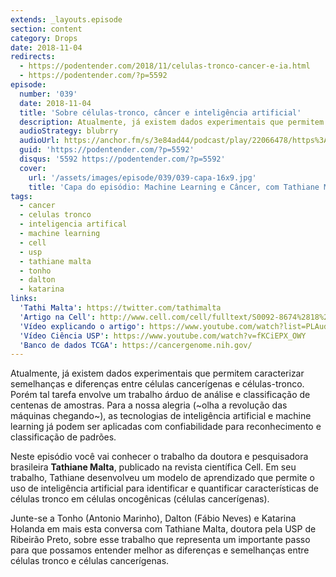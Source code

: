 ```yaml
---
extends: _layouts.episode
section: content
category: Drops
date: 2018-11-04
redirects:
  - https://podentender.com/2018/11/celulas-tronco-cancer-e-ia.html
  - https://podentender.com/?p=5592
episode:
  number: '039'
  date: 2018-11-04
  title: 'Sobre células-tronco, câncer e inteligência artificial'
  description: Atualmente, já existem dados experimentais que permitem caracterizar semelhanças e diferenças entre células cancerígenas e células-tronco. Porém tal tarefa envolve um trabalho árduo de análise e classificação de centenas de amostras. Tathiane desenvolveu um modelo de aprendizado que permite o uso de inteligência artificial para identificar e quantificar características de células tronco em células cancerígenas.
  audioStrategy: blubrry
  audioUrl: https://anchor.fm/s/3e84ad44/podcast/play/22066478/https%3A%2F%2Fd3ctxlq1ktw2nl.cloudfront.net%2Fstaging%2F2020-10-3%2F125107048-44100-2-99a63b9e4e06dda2.mp3
  guid: 'https://podentender.com/?p=5592'
  disqus: '5592 https://podentender.com/?p=5592'
  cover:
    url: '/assets/images/episode/039/039-capa-16x9.jpg'
    title: 'Capa do episódio: Machine Learning e Câncer, com Tathiane Malta'
tags:
  - cancer
  - celulas tronco
  - inteligencia artifical
  - machine learning
  - cell
  - usp
  - tathiane malta
  - tonho
  - dalton
  - katarina
links:
  'Tathi Malta': https://twitter.com/tathimalta
  'Artigo na Cell': http://www.cell.com/cell/fulltext/S0092-8674%2818%2930358-1#.WsZ88J8Lqmg.facebook
  'Vídeo explicando o artigo': https://www.youtube.com/watch?list=PLAudUnJeNg4uICtW3BhvWjpzJFUkirASz&params=OAFIAVgG&v=5ZsK4K4XAw0
  'Vídeo Ciência USP': https://www.youtube.com/watch?v=fKCiEPX_OWY
  'Banco de dados TCGA': https://cancergenome.nih.gov/
---
```

Atualmente, já existem dados experimentais que permitem caracterizar semelhanças e diferenças
entre células cancerígenas e células-tronco. Porém tal tarefa envolve um trabalho árduo de análise
e classificação de centenas de amostras. Para a nossa alegria (~olha a revolução das máquinas chegando~),
as tecnologias de inteligência artificial e machine learning já podem ser aplicadas com confiabilidade
para reconhecimento e classificação de padrões.

Neste episódio você vai conhecer o trabalho da doutora e pesquisadora brasileira **Tathiane Malta**,
publicado na revista científica Cell. Em seu trabalho, Tathiane desenvolveu um modelo de aprendizado
que permite o uso de inteligência artificial para identificar e quantificar características de células
tronco em células oncogênicas (células cancerígenas).

Junte-se a Tonho (Antonio Marinho), Dalton (Fábio Neves) e Katarina Holanda em mais esta conversa
com Tathiane Malta, doutora pela USP de Ribeirão Preto, sobre esse trabalho que representa um
importante passo para que possamos entender melhor as diferenças e semelhanças entre células
tronco e células cancerígenas.
